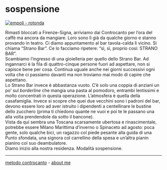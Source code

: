 # sospensione  

[![](https://live.staticflickr.com/65535/51794353879_3ace2b700b_c.jpg "empoli - rotonda")](https://flic.kr/s/aHBqjzwAJ2)  

Rimasti bloccati a Firenze-Signa, arriviamo dai Controcanto per l’ora del caffè ma ancora da mangiare. Loro sono lì già da qualche giorno e stanno provando in teatro. Ci diamo appuntamento al bar tavola-calda lì vicino. Si chiama “Strano Bar”. Ce lo facciamo ripetere: “sì, sì, proprio così: STRANO BAR”.  
Scambiamo l’ingresso di una gioielleria per quello dello Strano Bar. Ad ingannarci è la fila di quattro-cinque persone fuori ad aspettare, non si capisce bene per cosa. Continua uguale anche nei giorni successivi ogni volta che ci passiamo davanti ma non troviamo mai modo di capire che aspettano.    
Lo Strano Bar invece è abbastanza vuoto. C’è solo una coppia di anziani un po’ sul *borderline* che mangia una pasta al pomodoro, entrambi lentissimi e molto concentrati in questa operazione. L’atmosfera è quella della casafamiglia. Invece si scopre che quei due vecchini sono i padroni del bar, devono essere loro ad aver istruito i dipendenti a centellinare le bustine dello zucchero (prima ti chiedono quante ne vuoi e poi te le passano una alla volta prendendole da sotto il bancone).  
Vista da qui sembra una Toscana scarsamente ubertosa e rinascimentale, potrebbe essere Milano Marittima d’inverno o Spinaceto ad agosto: poca gente, solo qualche bici, un ragazzo col piede pesante alla guida di una Punto sfondata, una signora col carrellino della spesa e un’altra pianin pianino col suo deambulatore.  
Diamo inizio alla nostra residenza. Modalità sospensione.  

---   
[metodo controcanto](https://cacioman.github.io/controcanto000.html) - [about me](https://about.me/cacioman) 
